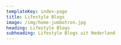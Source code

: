 ```yaml
---
templateKey: index-page
title: Lifestyle Blogs
image: /img/home-jumbotron.jpg
heading: Lifestyle Blogs
subheading: Lifestyle Blogs uit Nederland
---
```

